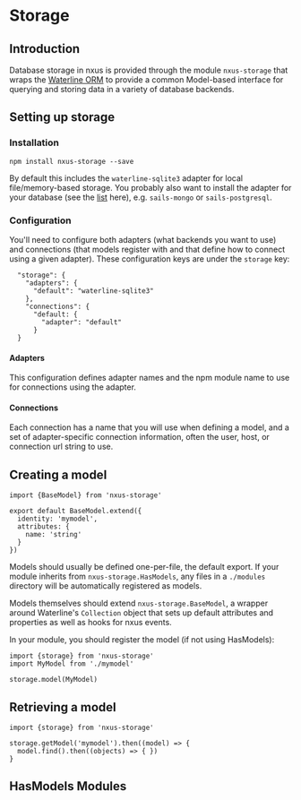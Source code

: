 # Storage

## Introduction

Database storage in nxus is provided through the module `nxus-storage` that wraps the [Waterline ORM](http://waterlinejs.org/) to provide a common Model-based interface for querying and storing data in a variety of database backends.

## Setting up storage

### Installation

`npm install nxus-storage --save`

By default this includes the `waterline-sqlite3` adapter for local file/memory-based storage. You probably also want to install the adapter for your database (see the [list](https://github.com/balderdashy/waterline) here), e.g. `sails-mongo` or `sails-postgresql`.

### Configuration

You'll need to configure both adapters (what backends you want to use) and connections (that models register with and that define how to connect using a given adapter). These configuration keys are under the `storage` key:

```
  "storage": {
    "adapters": {
      "default": "waterline-sqlite3"
    },
    "connections": {
      "default: {
        "adapter": "default"
      }
  }
```

#### Adapters

This configuration defines adapter names and the npm module name to use for connections using the adapter.

#### Connections

Each connection has a name that you will use when defining a model, and a set of adapter-specific connection information, often the user, host, or connection url string to use.

## Creating a model

```
import {BaseModel} from 'nxus-storage'

export default BaseModel.extend({
  identity: 'mymodel',
  attributes: {
    name: 'string'
  }
})
```

Models should usually be defined one-per-file, the default export. If your module inherits from `nxus-storage.HasModels`, any files in a `./modules` directory will be automatically registered as models.

Models themselves should extend `nxus-storage.BaseModel`, a wrapper around Waterline's `Collection` object that sets up default attributes and properties as well as hooks for nxus events.

In your module, you should register the model (if not using HasModels):

```
import {storage} from 'nxus-storage'
import MyModel from './mymodel'

storage.model(MyModel)
```

## Retrieving a model

```
import {storage} from 'nxus-storage'

storage.getModel('mymodel').then((model) => {
  model.find().then((objects) => { })
}

```

## HasModels Modules